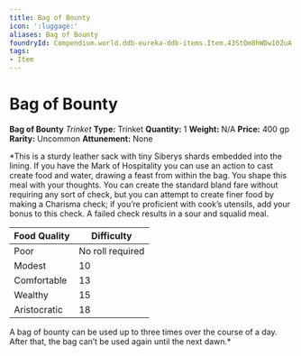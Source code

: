 ```yaml
---
title: Bag of Bounty
icon: ':luggage:'
aliases: Bag of Bounty
foundryId: Compendium.world.ddb-eureka-ddb-items.Item.43StOm8hWDw10ZuA
tags:
- Item
---
```


# Bag of Bounty

**Bag of Bounty**
_Trinket_
**Type:** Trinket
**Quantity:** 1
**Weight:** N/A
**Price:** 400 gp
**Rarity:** Uncommon
**Attunement:** None

*This is a sturdy leather sack with tiny Siberys shards embedded into the lining. If you have the Mark of Hospitality you can use an action to cast <span class="Serif-Character-Style_Italic-Serif">create food and water</span>, drawing a feast from within the bag. You shape this meal with your thoughts. You can create the standard bland fare without requiring any sort of check, but you can attempt to create finer food by making a Charisma check; if you’re proficient with cook’s utensils, add your bonus to this check. A failed check results in a sour and squalid meal.
<div class="table-overflow-wrapper">
<table>
<thead>
<tr>
<th>Food Quality</th>
<th>Difficulty</th>
</tr>
</thead>
<tbody>
<tr>
<td>Poor</td>
<td>No roll required</td>
</tr>
<tr>
<td>Modest</td>
<td>10</td>
</tr>
<tr>
<td>Comfortable</td>
<td>13</td>
</tr>
<tr>
<td>Wealthy</td>
<td>15</td>
</tr>
<tr>
<td>Aristocratic</td>
<td>18</td>
</tr>
</tbody>
</table>
A bag of bounty can be used up to three times over the course of a day. After that, the bag can’t be used again until the next dawn.*